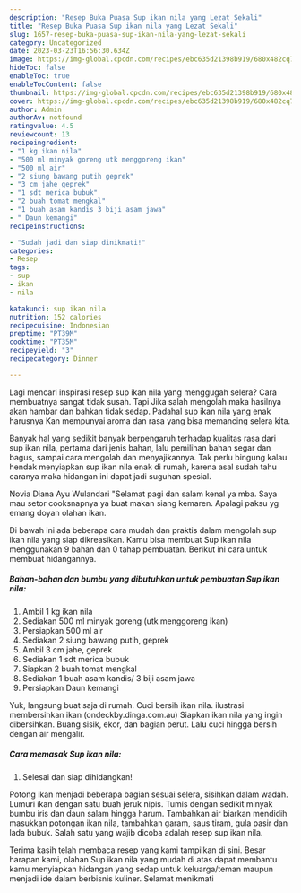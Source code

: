 ```yaml
---
description: "Resep Buka Puasa Sup ikan nila yang Lezat Sekali"
title: "Resep Buka Puasa Sup ikan nila yang Lezat Sekali"
slug: 1657-resep-buka-puasa-sup-ikan-nila-yang-lezat-sekali
category: Uncategorized
date: 2023-03-23T16:56:30.634Z
image: https://img-global.cpcdn.com/recipes/ebc635d21398b919/680x482cq70/sup-ikan-nila-foto-resep-utama.jpg
hideToc: false
enableToc: true
enableTocContent: false
thumbnail: https://img-global.cpcdn.com/recipes/ebc635d21398b919/680x482cq70/sup-ikan-nila-foto-resep-utama.jpg
cover: https://img-global.cpcdn.com/recipes/ebc635d21398b919/680x482cq70/sup-ikan-nila-foto-resep-utama.jpg
author: Admin
authorAv: notfound
ratingvalue: 4.5
reviewcount: 13
recipeingredient:
- "1 kg ikan nila"
- "500 ml minyak goreng utk menggoreng ikan"
- "500 ml air"
- "2 siung bawang putih geprek"
- "3 cm jahe geprek"
- "1 sdt merica bubuk"
- "2 buah tomat mengkal"
- "1 buah asam kandis 3 biji asam jawa"
- " Daun kemangi"
recipeinstructions:

- "Sudah jadi dan siap dinikmati!"
categories:
- Resep
tags:
- sup
- ikan
- nila

katakunci: sup ikan nila 
nutrition: 152 calories
recipecuisine: Indonesian
preptime: "PT39M"
cooktime: "PT35M"
recipeyield: "3"
recipecategory: Dinner

---
```



Lagi mencari inspirasi resep sup ikan nila yang menggugah selera? Cara membuatnya sangat tidak susah. Tapi Jika salah mengolah maka hasilnya akan hambar dan bahkan tidak sedap. Padahal sup ikan nila yang enak harusnya Kan mempunyai aroma dan rasa yang bisa memancing selera kita.


Banyak hal yang sedikit banyak berpengaruh terhadap kualitas rasa dari sup ikan nila, pertama dari jenis bahan, lalu pemilihan bahan segar dan bagus, sampai cara mengolah dan menyajikannya. Tak perlu bingung kalau hendak menyiapkan sup ikan nila enak di rumah, karena asal sudah tahu caranya maka hidangan ini dapat jadi suguhan spesial.

Novia Diana Ayu Wulandari &#34;Selamat pagi dan salam kenal ya mba. Saya mau setor cooksnapnya ya buat makan siang kemaren. Apalagi paksu yg emang doyan olahan ikan.


Di bawah ini ada beberapa cara mudah dan praktis dalam mengolah sup ikan nila yang siap dikreasikan. Kamu bisa membuat Sup ikan nila menggunakan 9 bahan dan 0 tahap pembuatan. Berikut ini cara untuk membuat hidangannya.

<!--inarticleads1-->

##### Bahan-bahan dan bumbu yang dibutuhkan untuk pembuatan Sup ikan nila:

1. Ambil 1 kg ikan nila
1. Sediakan 500 ml minyak goreng (utk menggoreng ikan)
1. Persiapkan 500 ml air
1. Sediakan 2 siung bawang putih, geprek
1. Ambil 3 cm jahe, geprek
1. Sediakan 1 sdt merica bubuk
1. Siapkan 2 buah tomat mengkal
1. Sediakan 1 buah asam kandis/ 3 biji asam jawa
1. Persiapkan  Daun kemangi


Yuk, langsung buat saja di rumah. Cuci bersih ikan nila. ilustrasi membersihkan ikan (ondeckby.dinga.com.au) Siapkan ikan nila yang ingin dibersihkan. Buang sisik, ekor, dan bagian perut. Lalu cuci hingga bersih dengan air mengalir. 

<!--inarticleads2-->

##### Cara memasak Sup ikan nila:


1. Selesai dan siap dihidangkan!

Potong ikan menjadi beberapa bagian sesuai selera, sisihkan dalam wadah. Lumuri ikan dengan satu buah jeruk nipis. Tumis dengan sedikit minyak bumbu iris dan daun salam hingga harum. Tambahkan air biarkan mendidih masukkan potongan ikan nila, tambahkan garam, saus tiram, gula pasir dan lada bubuk. Salah satu yang wajib dicoba adalah resep sup ikan nila. 

Terima kasih telah membaca resep yang kami tampilkan di sini. Besar harapan kami, olahan Sup ikan nila yang mudah di atas dapat membantu kamu menyiapkan hidangan yang sedap untuk keluarga/teman maupun menjadi ide dalam berbisnis kuliner. Selamat menikmati
